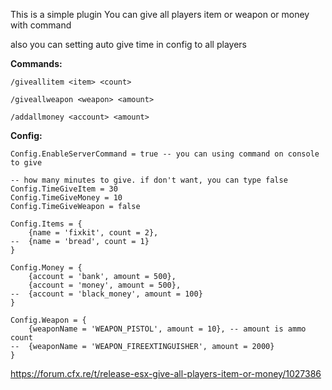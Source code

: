 This is a simple plugin
You can give all players item or weapon or money with command

also you can setting auto give time in config to all players

**Commands:**
```
/giveallitem <item> <count>

/giveallweapon <weapon> <amount>

/addallmoney <account> <amount>
```

**Config:**
```Config.AllowAdminInGameCommand = true -- Commands: /giveallitem <item> <count>, /giveallweapon <weapon> <ammo amount>, /addallmoney <account> <amount>
Config.EnableServerCommand = true -- you can using command on console to give

-- how many minutes to give. if don't want, you can type false
Config.TimeGiveItem = 30
Config.TimeGiveMoney = 10 
Config.TimeGiveWeapon = false

Config.Items = {
	{name = 'fixkit', count = 2},
--	{name = 'bread', count = 1}
}

Config.Money = {
	{account = 'bank', amount = 500},
 	{account = 'money', amount = 500},
--	{account = 'black_money', amount = 100}
}

Config.Weapon = {
	{weaponName = 'WEAPON_PISTOL', amount = 10}, -- amount is ammo count
--	{weaponName = 'WEAPON_FIREEXTINGUISHER', amount = 2000}
}
```

https://forum.cfx.re/t/release-esx-give-all-players-item-or-money/1027386
